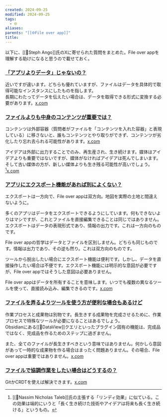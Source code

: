 ```yaml
---
created: 2024-09-25
modified: 2024-09-25
tags:
  - 🌐
aliases: 
parents: "[[🌐File over app]]"
title: 
---
```

以下に、[[👤Steph Ango]]氏のXに寄せられた質問をまとめた。File over appを理解する助けになると思うので載せておく。

### [「アプリよりデータ」じゃないの？](https://x.com/kvistgaard/status/1693347382795055545)
近いですが違います。どちらも優れていますが、ファイルはデータを具体的で取得可能なインスタンスにしたものを指します。  
長期にわたってデータを伝えたい場合は、データを取得できる形式に変換する必要があります。[x.com](https://x.com/kepano/status/1693365202589471047)

### [ファイルよりも中身のコンテンツが重要では？](https://x.com/diegoeis/status/1679615012371873796)
コンテンツは外部容器（質問者がファイルを「コンテンツを入れた容器」と表現している）に移さないと、誰もコンテンツとやり取りができず、コンテンツが劣化したり忘れ去られる可能性があります。[x.com](https://x.com/kepano/status/1679617530204413952)

アイデアは外部に出力することでのみ、再生産され、生き続けます。媒体はアイデアよりも重要ではないですが、媒体がなければアイデアは死んでしまいます。そして古い媒体の方が、新しい媒体よりも生き残る可能性が高いでしょう。[^lindy][x.com](https://x.com/kepano/status/1679641047339765761)

[^lindy]: [[👤Nassim Nicholas Taleb]]氏の主張する「リンディ効果」に似ている。この効果は端的にいうと「長く生き続けた技術やアイデアは将来も長く生き続ける」というもの。

### [アプリにエクスポート機能があれば別によくない？](https://x.com/mattcassinelli/status/1676549560372723712)
エクスポートは一方向で、File over appは双方向。地図を実際の土地と間違えないように。

多くのアプリはデータをエクスポートできるようにしています。何もできないよりはマシですが、これとファイルを直接編集できることは同じではありません。エクスポートはデータの表現形式であり、情報の出力です。これは一方向のものです。

File over appの哲学はデータとファイルを区別しません。どちらも同じものです。情報は出力であり、その逆も然り。これは双方向のものです。

ツールから脱出したい場合にエクスポート機能は便利です。しかし、データを直接操作したい場合は不便です。エクスポート機能には明示的な意図が必要ですが、File over appではそうした意図は必要ありません。

File over appはデータを所有することを意味します。いつでも複数の異なるツールを使って、直接読み込み、編集できるのです。[x.com](https://x.com/kepano/status/1764775797444026557)

### [ファイルを弄るよりツールを使う方が便利な場合もあるけど](https://x.com/100orbits/status/1675885350638563329)
作業プロセスと成果物は別物です。長生きする成果物を完成させるために、作業プロセスで特殊なツールが必要になることはあるでしょう。  
Obsidianにある[[💎DataView]]クエリといったプラグイン固有の機能は、完成品ではなく、完成品を作るためのステップに過ぎません。

また、全てのファイルが長生きすべきという意味ではありません。何かしら意図があって一時的な成果物を作る場合はまったく問題ありません。その場合、File over appは重要ではありません。[x.com](https://x.com/kepano/status/1675890721071693824)

### [ファイルで協調作業をしたい場合はどうするの？](https://x.com/tomus_sherman/status/1764778312860057931)
GitかCRDTを使えば解決できます。[x.com](https://x.com/kepano/status/1764781600645001494)